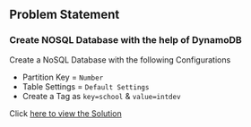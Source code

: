 ## Problem Statement 

### Create NOSQL Database with the help of DynamoDB

Create a NoSQL Database with the following Configurations
* Partition Key = `Number` 
* Table Settings = `Default Settings`
* Create a Tag as `key=school` & `value=intdev`

Click [here to view the Solution](solution.md)
